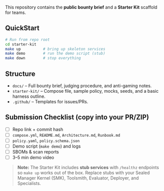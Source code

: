 This repository contains the **public bounty brief** and a **Starter Kit** scaffold for teams.

## QuickStart
```bash
# Run from repo root
cd starter-kit
make up          # bring up skeleton services
make demo        # run the demo script (stub)
make down        # stop everything
```

## Structure
- `docs/` – Full bounty brief, judging procedure, and anti-gaming notes.
- `starter-kit/` – Compose file, sample policy, mocks, seeds, and a basic harness outline.
- `.github/` – Templates for issues/PRs.

## Submission Checklist (copy into your PR/ZIP)
- [ ] Repo link + commit hash
- [ ] `compose.yml`, `README.md`, `Architecture.md`, `Runbook.md`
- [ ] `policy.yaml`, `policy.schema.json`
- [ ] Demo script (`make demo`) and logs
- [ ] SBOMs & scan reports
- [ ] 3–5 min demo video

> **Note:** The Starter Kit includes **stub services** with `/healthz` endpoints so `make up` works out of the box. Replace stubs with your Sealed Manager Kernel (SMK), Toolsmith, Evaluator, Deployer, and Specialists.
